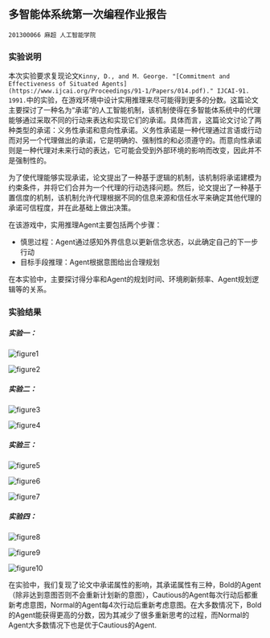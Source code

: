 ## 多智能体系统第一次编程作业报告

`201300066 麻超 人工智能学院`

### 实验说明

本次实验要求复现论文`Kinny, D., and M. George. "[Commitment and Effectiveness of Situated Agents](https://www.ijcai.org/Proceedings/91-1/Papers/014.pdf)." IJCAI-91. 1991.`中的实验，在游戏环境中设计实用推理来尽可能得到更多的分数。这篇论文主要探讨了一种名为“承诺”的人工智能机制，该机制使得在多智能体系统中的代理能够通过采取不同的行动来表达和实现它们的承诺。具体而言，这篇论文讨论了两种类型的承诺：义务性承诺和意向性承诺。义务性承诺是一种代理通过言语或行动而对另一个代理做出的承诺，它是明确的、强制性的和必须遵守的。而意向性承诺则是一种代理对未来行动的表达，它可能会受到外部环境的影响而改变，因此并不是强制性的。

为了使代理能够实现承诺，论文提出了一种基于逻辑的机制，该机制将承诺建模为约束条件，并将它们合并为一个代理的行动选择问题。然后，论文提出了一种基于置信度的机制，该机制允许代理根据不同的信息来源和信任水平来确定其他代理的承诺可信程度，并在此基础上做出决策。

在该游戏中，实用推理Agent主要包括两个步骤：

* 慎思过程：Agent通过感知外界信息以更新信念状态，以此确定自己的下一步行动
* 目标手段推理：Agent根据意图给出合理规划

在本实验中，主要探讨得分率和Agent的规划时间、环境刷新频率、Agent规划逻辑等的关系。

### 实验结果

##### 实验一：

![figure1](D:\Code\AgentWork\201300066\figure1.png)

![figure2](D:\Code\AgentWork\201300066\figure2.png)

##### 实验二：

![figure3](D:\Code\AgentWork\201300066\figure3.png)

![figure4](D:\Code\AgentWork\201300066\figure4.png)

##### 实验三：

![figure5](D:\Code\AgentWork\201300066\figure5.png)

![figure6](D:\Code\AgentWork\201300066\figure6.png)

![figure7](D:\Code\AgentWork\201300066\figure7.png)

##### 实验四：

![figure8](D:\Code\AgentWork\201300066\figure8.png)

![figure9](D:\Code\AgentWork\201300066\figure9.png)

![figure10](D:\Code\AgentWork\201300066\figure10.png)

在实验中，我们复现了论文中承诺属性的影响，其承诺属性有三种，Bold的Agent（除非达到意图否则不会重新计划新的意图），Cautious的Agent每次行动后都重新考虑意图，Normal的Agent每4次行动后重新考虑意图。在大多数情况下，Bold的Agent能获得更高的分数，因为其减少了很多重新思考的过程，而Normal的Agent大多数情况下也是优于Cautious的Agent.